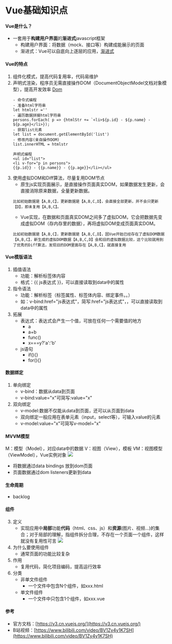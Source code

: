Vue基础知识点
=============
#### Vue是什么？
- 一套用于**构建用户界面**的**渐进式**javascript框架
	- 构建用户界面：将数据（mock、接口等）构建成能展示的页面
	- 渐进式：Vue可以自底向上逐层的应用，[渐进式](https://v3.cn.vuejs.org/guide/introduction.html#vue-js-%E6%98%AF%E4%BB%80%E4%B9%88)
#### Vue的特点
1. 组件化模式，提高代码复用率，代码易维护
2. 声明式渲染，程序员无需直接操作DOM（DocumentObjectModel文档对象模型），提高开发效率 [Dom](https://www.runoob.com/htmldom/htmldom-tutorial.html)
	```
	- 命令式编程
	- 准备html字符串 
	let htmlstr =''
	- 遍历数据拼接html字符串 
	persons.forEach( p => {htmlStr += `<li>${p.id} - ${p.name} - ${p.age}</li>});
	- 获取list元素
	let list = document.getElementById('list')
	- 修改内容(亲自操作DOM) 
	list.innerHTML = htmlstr
	```
	```
	声明式编程
	<ul id="list">
	<li v-for="p in persons">
	{{p.id}} - {{p.name}} - {{p.age}}</li></ul>
	```
1. 使用虚拟DOM和Diff算法，尽量复用DOM节点
	- 原生js实现页面展示，是直接操作页面真实DOM，如果数据发生更新，会直接消除原来数据，全量更新数据。
	```
	比如初始数据是【A,B,C】，更新数据是【A,B,C,D】，会直接全部更新，并不会只更新【D】，即未复用【A,B,C】。
	```
	- Vue实现，在数据和页面真实DOM之间多了虚拟DOM，它会把数据先变成虚拟DOM（存内存里的数据），再将虚拟DOM变成页面真实DOM。
	```
	比如初始数据是【A,B,C】，更新数据是【A,B,C,D】，因Vue开始已经存在了虚拟DOM数据【A,B,C】，新生成的虚拟DOM数据【A,B,C,D】会和旧的虚拟数据比较，这个比较就用到了优秀的Diff算法，发现旧的DOM里面存在【A,B,C】，就直接复用
	```
#### Vue模版语法
1. 插值语法
	- 功能：解析标签体内容
	- 格式：{{ js表达式 }}，可以直接读取到data中的属性
2. 指令语法
	- 功能：解析标签（标签属性、标签体内容、绑定事件。。）
	- 如：v-bind:href="js表达式"，简写:href="js表达式"，，可以直接读取到data中的属性
1. 拓展
	- 表达式：表达式会产生一个值，可放在任何一个需要值的地方
		- a
		- a+b
		- func()
		- x===y?'a':'b'
	- js语句
		- if(){}
		- for(){}
#### 数据绑定
1. 单向绑定
	- v-bind：数据从data到页面
	- v-bind:value="x"可简写:value="x"
2. 双向绑定
	- v-model:数据不仅能从data到页面，还可以从页面到data
	- 双向绑定一般应用在表单元素（input，select等），可输入value的元素
	- v-model:value="x"可简写v-model="x"
#### MVVM模型
M：模型（Model），对应data中的数据
V：视图（View），模板
VM：视图模型（ViewModel），Vue实例对象
![](mvvm.jpg)
- 将数据通过data bindings 放到dom页面
- 页面数据通过dom listeners更新到data 
#### 生命周期
- backlog
#### 组件
3. 定义
	- 实现应用中**局部**功能**代码**（html、css、js）和**资源**(图片、视频...)的集合；对于局部的理解，指组件拆分合理，不存在一个页面一个组件，这样就没有复用性可言
	![](components.png)
1. 为什么要使用组件
	- 通常页面的功能比较复杂
1. 作用
	- 复用代码，简化项目编码，提高运行效率
1. 分类
	- 非单文件组件
		- 一个文件中包含N个组件，如xxx.html
	- 单文件组件
		- 一个文件中只包含1个组件，如xxx.vue
#### 参考
- 官方文档：[https://v3.cn.vuejs.org/](https://v3.cn.vuejs.org/)
- B站视频：[https://www.bilibili.com/video/BV1Zy4y1K7SH](https://www.bilibili.com/video/BV1Zy4y1K7SH)